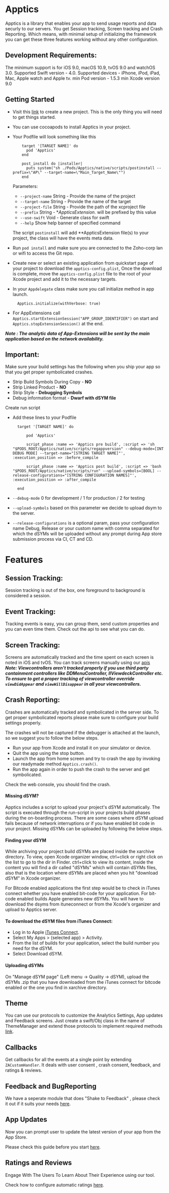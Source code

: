 # Apptics 
Apptics is a library that enables your app to send usage reports and data securly to our servers. You get Session tracking, Screen tracking and Crash Reporting. Which means, with minimal setup of initializing the framework you can get these three features working without any other configuration.

## Development Requirements: 

The minimum support is for iOS 9.0, macOS 10.9, tvOS 9.0 and watchOS 3.0. 
Supported Swift version - 4.0.
Supported devices - iPhone, iPod, iPad, Mac, Apple watch and Apple tv.
min Pod version - 1.5.3 
min Xcode version 9.0
 
## Getting Started

* Visit this [link](https://apptics.zoho.com/ui/setup) to create a new project. This is the only thing you will need to get things started. 

* You can use cocoapods to install Apptics in your project. 

* Your Podfile will look something like this
    
          target '[TARGET NAME]' do
            pod 'Apptics'
          end

          post_install do |installer|
            puts system("sh ./Pods/Apptics/native/scripts/postinstall --prefix=\"AP\" --target-name=\"Main_Target_Name\"")    
          end
          
     Parameters:
     * `--project-name`       String - Provide the name of the project
     * `--target-name`         String - Provide the name of the target
     * `--project-file`            String - Provide the path of the xcproject file
     * `--prefix`                    String - **AppticsExtension.* will be prefixed by this value
     * `--use-swift`              Void - Generate class for swift
     * `--help`                      Show help banner of specified command
     
     The script `postinstall` will add **AppticsExtension file(s) to your project, the class will have the events meta data.  
     
* Run `pod install` and make sure you are connected to the Zoho-corp lan or wifi to access the Git repo. 

* Create new or select an existing application from quickstart page of your project to download  the `apptics-config.plist`, Once the download is complete, move the `apptics-config.plist` file to the root of your Xcode project and add it to the necessary targets.


* In your `Appdelegate` class make sure you call initialize method in app launch.

        Apptics.initialize(withVerbose: true)

* For AppExtensions call `Apptics.startExtensionSession("APP_GROUP_IDENTIFIER")` on start and `Apptics.stopExtensionSession()` at the end. 

***Note : The analytic data of App-Extensions will be sent by the main application based on the network availability.***  


## **Important**:
Make sure your build settings has the following when you ship your app so that you get proper symbolicated crashes.
 
* Strip Build Symbols During Copy - **NO**
* Strip Linked Product - **NO**
* Strip Style - **Debugging Symbols**
* Debug information format - **Dwarf with dSYM file**

Create run script 
* Add these lines to your Podfile 

        target '[TARGET NAME]' do
            
            pod 'Apptics' 
            
            script_phase :name => 'Apptics pre build', :script => 'sh "$PODS_ROOT/Apptics/native/scripts/regappversion" --debug-mode=[INT DEBUG MODE] --target-name="[STRING TARGET NAME]"', :execution_position => :before_compile   
            
            script_phase :name => 'Apptics post build', :script => 'bash "$PODS_ROOT/Apptics/native/scripts/run" --upload-symbols=[BOOL] --release-configurations="[STRING CONFIGURATION NAMES]"', :execution_position => :after_compile
            
        end        

* `--debug-mode` 0 for development / 1 for production / 2 for testing 
* `--upload-symbols` based on this parameter we decide to upload dsym to the server. 
* `--release-configurations` is a optional param, pass your configuration name Debug, Release or your custom name with comma separated for which the dSYMs will be uploaded without any prompt during App store submission process via CI, CT and CD.


# Features

## Session Tracking:

Session tracking is out of the box, one foreground to background is considered a session. 

## Event Tracking: 

Tracking events is easy, you can group them, send custom properties and you can even time them. Check out the api to see what you can do. 

## Screen Tracking: 

Screens are automatically tracked and the time spent on each screen is noted in iOS and tvOS. You can track screens manually using our [apis](https://prezoho.zohocorp.com/apptics/resources/iOS/screens.html)    
***Note: Viewcontrollers aren't tracked properly if you use third party containment controllers like DDMenuController, IIViewdeckController etc. To ensure to get a proper tracking of viewcontroller override `viewDidAppear` and `viewWillDisappear` in all your viewcontrollers.***

## Crash Reporting: 

Crashes are automatically tracked and symbolicated in the server side. To get proper symbolicated reports please make sure to configure your build settings properly. 

The crashes will not be captured if the debugger is attached at the launch, so we suggest you to follow the below steps. 

  * Run your app from Xcode and install it on your simulator or device.
  * Quit the app using the stop button.
  * Launch the app from home screen and try to crash the app by invoking our readymade method `Apptics.crash()`.
  * Run the app again in order to push the crash to the server and get symbolicated.

Check the web console, you should find the crash.

#### Missing dSYM? 

Apptics includes a script to upload your project's dSYM automatically. The script is executed through the run-script in your projects build phases during the on-boarding process. There are some cases where dSYM upload fails because of network interruptions or if you have enabled bit code in your project. Missing dSYMs can be uploaded by following the below steps. 

#### Finding your dSYM 

While archiving your project build dSYMs are placed inside the xarchive directory. To view, open Xcode organizer window, ctrl+click or right click on the list to go to the dir in Finder. ctrl+click to view its content, inside the content you will find a dir called "dSYMs" which will contain dSYMs files, also that is the location where dSYMs are placed when you hit "download dSYM" in Xcode organizer. 

For Bitcode enabled applications the first step would be to check in iTunes connect whether you have enabled bit-code for your application. For bit-code enabled builds Apple generates new dSYMs. You will have to download the dsyms from ituneconnect or from the Xcode's organizer and upload to Apptics server. 

#### To download the dSYM files from iTunes Connect: 
* Log in to Apple [iTunes Connect](https://itunesconnect.apple.com/login).
* Select My Apps > (selected app) > Activity.
* From the list of builds for your application, select the build number you need for the dSYM.
* Select Download dSYM.

#### Uploading dSYMs 

On "Manage dSYM page" (Left menu -> Quality -> dSYM), upload the dSYMs .zip that you have downloaded from the iTunes connect for bitcode enabled or the one you find in xarchive directory.

## Theme 

You can use our protocols to customize the Analytics Settings, App updates and Feedback screens. Just create a swift/Obj class in the name of ThemeManager and extend those protocols to implement required methods [link]().

## Callbacks 

Get callbacks for all the events at a single point by extending `ZACustomHandler`. It deals with user consent , crash consent, feedback, and ratings & reviews.

## Feedback and BugReporting
We have a seperate module that does "Shake to Feedback" , please check it out if it suits your needs [here](https://prezoho.zohocorp.com/apptics/resources/iOS/inapp-feedback.html).
        
## App Updates 
Now you can prompt user to update the latest version of your app from the App Store.  

Please check this guide before you start [here](https://prezoho.zohocorp.com/apptics/resources/iOS/inapp-updates.html).

## Ratings and Reviews
Engage With The Users To Learn About Their Experience using our tool. 

Check how to configure automatic ratings [here](https://prezoho.zohocorp.com/apptics/resources/iOS/inapp-ratings.html).

    
